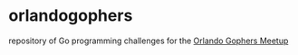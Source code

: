 # orlandogophers
repository of Go programming challenges for the [Orlando Gophers Meetup](https://www.meetup.com/OrlandoGophers/)



